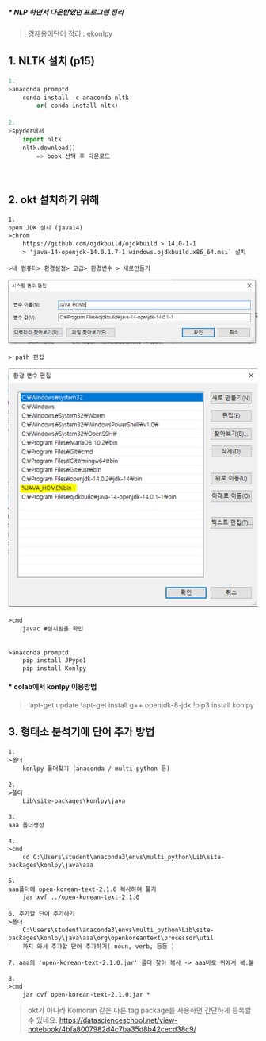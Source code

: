 ##### * NLP 하면서 다운받았던 프로그램 정리

> 경제용어단어 정리 : ekonlpy

## 1. NLTK 설치 (p15)

```python
1.
>anaconda promptd
	conda install -c anaconda nltk 
		or( conda install nltk)

2.
>spyder에서 
	import nltk
	nltk.download()
		=> book 선택 후 다운로드
		
		
```

## 2. okt 설치하기 위해

```
1.
open JDK 설치 (java14)
>chrom
	https://github.com/ojdkbuild/ojdkbuild > 14.0-1-1 
	> 'java-14-openjdk-14.0.1.7-1.windows.ojdkbuild.x86_64.msi` 설치

>내 컴퓨터> 환경설정> 고급> 환경변수 > 새로만들기
```

![](markdown-images/image-20200807173919837.png)



```
> path 편집
```

![image-20200807174158427](markdown-images/image-20200807174158427.png)



```2.
>cmd
	javac #설치됨을 확인
	

>anaconda promptd
	pip install JPype1
	pip install Konlpy
```



#### * colab에서 konlpy 이용방법

> !apt-get update
> !apt-get install g++ openjdk-8-jdk 
> !pip3 install konlpy




## 3. 형태소 분석기에 단어 추가 방법

```
1.
>폴더
	konlpy 폴더찾기 (anaconda / multi-python 등)
	
2. 
>폴더
	Lib\site-packages\konlpy\java

3.
aaa 폴더생성

4.
>cmd
	cd C:\Users\student\anaconda3\envs\multi_python\Lib\site-packages\konlpy\java\aaa
	
5.
aaa폴더에 open-korean-text-2.1.0 복사하여 풀기
	jar xvf ../open-korean-text-2.1.0

6. 추가할 단어 추가하기
>폴더
	C:\Users\student\anaconda3\envs\multi_python\Lib\site-packages\konlpy\java\aaa\org\openkoreantext\processor\util
	까지 와서 추가할 단어 추가하기( noun, verb, 등등 )
	
7. aaa의 'open-korean-text-2.1.0.jar' 폴더 찾아 복사 -> aaa바로 위에서 복.붙

8.
>cmd
	jar cvf open-korean-text-2.1.0.jar *

```

>okt가 아니라 Komoran 같은 다른 tag package를 사용하면 간단하게 등록할 수 있네요.
>https://datascienceschool.net/view-notebook/4bfa8007982d4c7ba35d8b42cecd38c9/
